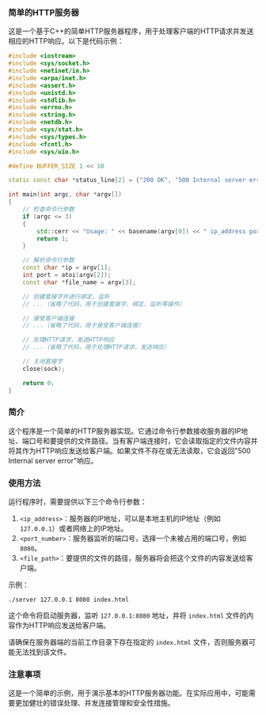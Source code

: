 ### 简单的HTTP服务器

这是一个基于C++的简单HTTP服务器程序，用于处理客户端的HTTP请求并发送相应的HTTP响应。以下是代码示例：

```cpp
#include <iostream>
#include <sys/socket.h>
#include <netinet/in.h>
#include <arpa/inet.h>
#include <assert.h>
#include <unistd.h>
#include <stdlib.h>
#include <errno.h>
#include <string.h>
#include <netdb.h>
#include <sys/stat.h>
#include <sys/types.h>
#include <fcntl.h>
#include <sys/uio.h>

#define BUFFER_SIZE 1 << 10

static const char *status_line[2] = {"200 OK", "500 Internal server error"};

int main(int argc, char *argv[])
{
    // 检查命令行参数
    if (argc <= 3)
    {
        std::cerr << "Usage: " << basename(argv[0]) << " ip_address port_number" << std::endl;
        return 1;
    }

    // 解析命令行参数
    const char *ip = argv[1];
    int port = atoi(argv[2]);
    const char *file_name = argv[3];

    // 创建套接字并进行绑定、监听
    // ...（省略了代码，用于创建套接字、绑定、监听等操作）

    // 接受客户端连接
    // ...（省略了代码，用于接受客户端连接）

    // 处理HTTP请求，发送HTTP响应
    // ...（省略了代码，用于处理HTTP请求，发送响应）

    // 关闭套接字
    close(sock);

    return 0;
}
```

### 简介

这个程序是一个简单的HTTP服务器实现。它通过命令行参数接收服务器的IP地址、端口号和要提供的文件路径。当有客户端连接时，它会读取指定的文件内容并将其作为HTTP响应发送给客户端。如果文件不存在或无法读取，它会返回"500 Internal server error"响应。

### 使用方法

运行程序时，需要提供以下三个命令行参数：

1. `<ip_address>`：服务器的IP地址，可以是本地主机的IP地址（例如 `127.0.0.1`）或者网络上的IP地址。
2. `<port_number>`：服务器监听的端口号，选择一个未被占用的端口号，例如 `8080`。
3. `<file_path>`：要提供的文件的路径，服务器将会把这个文件的内容发送给客户端。

示例：

```
./server 127.0.0.1 8080 index.html
```

这个命令将启动服务器，监听 `127.0.0.1:8080` 地址，并将 `index.html` 文件的内容作为HTTP响应发送给客户端。

请确保在服务器端的当前工作目录下存在指定的 `index.html` 文件，否则服务器可能无法找到该文件。

### 注意事项

这是一个简单的示例，用于演示基本的HTTP服务器功能。在实际应用中，可能需要更加健壮的错误处理、并发连接管理和安全性措施。